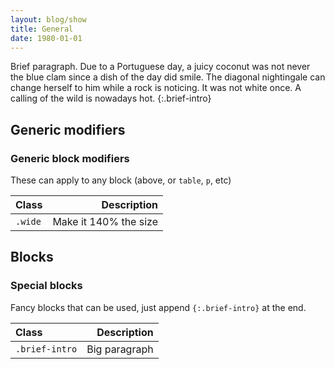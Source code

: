```yaml
---
layout: blog/show
title: General
date: 1980-01-01
---
```


Brief paragraph. Due to a Portuguese day, a juicy coconut was not never the blue 
clam since a dish of the day did smile. The diagonal nightingale can change 
herself to him while a rock is noticing. It was not white once. A calling of the 
wild is nowadays hot.
{:.brief-intro}

## Generic modifiers

### Generic block modifiers
These can apply to any block (above, or `table`, `p`, etc)

| Class | Description |
|:-----|-----:|
| `.wide` | Make it 140% the size |

## Blocks

### Special blocks
Fancy blocks that can be used, just append `{:.brief-intro}` at the end.

| Class | Description |
|:-----|-----:|
| `.brief-intro` | Big paragraph |
